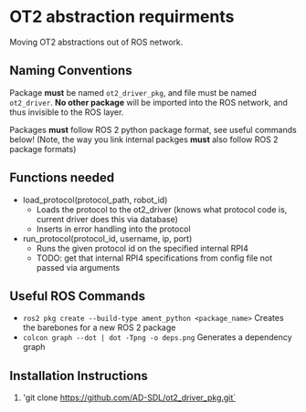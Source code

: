 # OT2 abstraction requirments
Moving OT2 abstractions out of ROS network. 

## Naming Conventions
Package **must** be named `ot2_driver_pkg`, and file must be named `ot2_driver`. **No other package** will be imported into the ROS network, and thus invisible to the ROS layer.  

Packages **must** follow ROS 2 python package format, see useful commands below! (Note, the way you link internal packges **must** also follow ROS 2 package formats)

## Functions needed 
* load_protocol(protocol_path, robot_id)
    * Loads the protocol to the ot2_driver (knows what protocol code is, current driver does this via database)
    * Inserts in error handling into the protocol
* run_protocol(protocol_id, username, ip, port)
    * Runs the given protocol id on the specified internal RPI4
    * TODO: get that internal RPI4 specifications from config file not passed via arguments

## Useful ROS Commands
* `ros2 pkg create --build-type ament_python <package_name>` Creates the barebones for a new ROS 2 package
* `colcon graph --dot | dot -Tpng -o deps.png` Generates a dependency graph

## Installation Instructions
1. 'git clone https://github.com/AD-SDL/ot2_driver_pkg.git`
